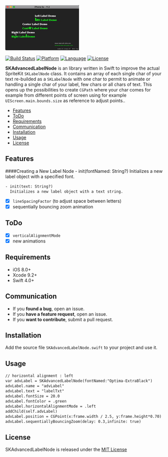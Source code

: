 ![SKAdvancedLabelNode: SKLabelNode with single-handling-chars in Swift](https://github.com/aornano/SKAdvancedLabelNode/blob/master/demo.gif)

[![Build Status](https://travis-ci.org/Alamofire/Alamofire.svg?branch=master)](https://travis-ci.org/Alamofire/Alamofire)
[![Platform](http://img.shields.io/badge/platform-ios-blue.svg?style=flat
)](https://developer.apple.com/iphone/index.action)
[![Language](http://img.shields.io/badge/language-swift-brightgreen.svg?style=flat
)](https://developer.apple.com/swift)
[![License](https://img.shields.io/cocoapods/l/BadgeSwift.svg?style=flat)](/LICENSE)

**SKAdvancedLabelNode** is an library written in Swift to improve the actual SpriteKit ```SKLabelNode``` class. It contains an array of each single char of your text re-builded as a ```SKLabelNode``` with one char to permit to animate or handling a single char of your label, few chars or all chars of text. This opens up the possibilities to create ```CGPath``` where your char comes for example from different points of screen using for example ```UIScreen.main.bounds.size``` as reference to adjust points..

- [Features](#features)
- [ToDo](#todo)
- [Requirements](#requirements)
- [Communication](#communication)
- [Installation](#installation)
- [Usage](#usage)
- [License](#license)


## Features

####Creating a New Label Node
    - init(fontNamed: String?)
      Initializes a new label object with a specified font.

    - init(text: String?)
      Initializes a new label object with a text string.


- [x] ```lineSpacingFactor``` (to adjust space between letters)
- [x] sequentially bouncing zoom animation

## ToDo

- [x] ```verticalAlignmentMode``` 
- [x] new animations

## Requirements

- iOS 8.0+
- Xcode 9.2+
- Swift 4.0+

## Communication

- If you **found a bug**, open an issue.
- If you **have a feature request**, open an issue.
- If you **want to contribute**, submit a pull request.

## Installation

Add the source file ```SKAdvancedLabelNode.swift``` to your project and use it.

## Usage

```
// horizontal alignment : left
var advLabel = SKAdvancedLabelNode(fontNamed:"Optima-ExtraBlack")
advLabel.name = "advLabel"
advLabel.text = "labelTxt"
advLabel.fontSize = 20.0
advLabel.fontColor = .green
advLabel.horizontalAlignmentMode = .left
addChild(self.advLabel)
advLabel.position = CGPoint(x:frame.width / 2.5, y:frame.height*0.70)
advLabel.sequentiallyBouncingZoom(delay: 0.3,infinite: true)
```

## License
SKAdvancedLabelNode is released under the [MIT License](LICENSE)
